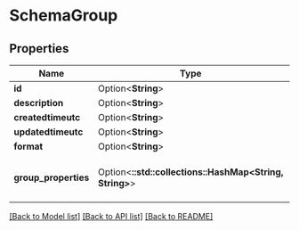 # SchemaGroup

## Properties

Name | Type | Description | Notes
------------ | ------------- | ------------- | -------------
**id** | Option<**String**> |  | [optional]
**description** | Option<**String**> |  | [optional]
**createdtimeutc** | Option<**String**> |  | [optional]
**updatedtimeutc** | Option<**String**> |  | [optional]
**format** | Option<**String**> |  | [optional]
**group_properties** | Option<**::std::collections::HashMap<String, String>**> | Set of properties for a schemagroup. | [optional]

[[Back to Model list]](../README.md#documentation-for-models) [[Back to API list]](../README.md#documentation-for-api-endpoints) [[Back to README]](../README.md)


